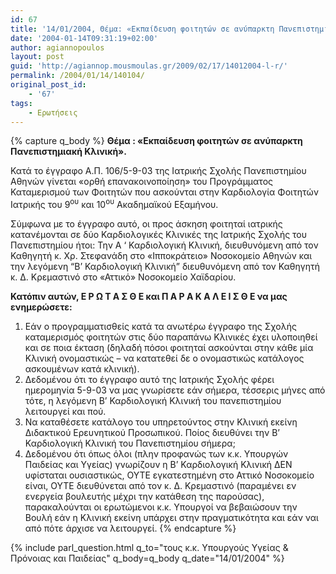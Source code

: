 ```yaml
---
id: 67
title: '14/01/2004, Θέμα: «Εκπαίδευση φοιτητών σε ανύπαρκτη Πανεπιστημιακή Κλινική».'
date: '2004-01-14T09:31:19+02:00'
author: agiannopoulos
layout: post
guid: 'http://agiannop.mousmoulas.gr/2009/02/17/14012004-l-r/'
permalink: /2004/01/14/140104/
original_post_id:
    - '67'
tags:
    - Ερωτήσεις
---
```


{% capture q_body %}
**Θέμα : «Εκπαίδευση φοιτητών σε ανύπαρκτη Πανεπιστημιακή Κλινική».**

Κατά το έγγραφο Α.Π. 106/5-9-03 της Ιατρικής Σχολής Πανεπιστημίου Αθηνών γίνεται «ορθή επανακοινοποίηση» του Προγράμματος Καταμερισμού των Φοιτητών που ασκούνται στην Καρδιολογία Φοιτητών Ιατρικής του 9<sup>ου</sup> και 10<sup>ου</sup> Ακαδημαϊκού Εξαμήνου.

Σύμφωνα με το έγγραφο αυτό, οι προς άσκηση φοιτηταί ιατρικής κατανέμονται σε δύο Καρδιολογικές Κλινικές της Ιατρικής Σχολής του Πανεπιστημίου ήτοι: Την Α ‘ Καρδιολογική Κλινική, διευθυνόμενη από τον Καθηγητή κ. Χρ. Στεφανάδη στο «Ιπποκράτειο» Νοσοκομείο Αθηνών και την λεγόμενη “Β’ Καρδιολογική Κλινική” διευθυνόμενη από τον Καθηγητή κ. Δ. Κρεμαστινό στο «Αττικό» Νοσοκομείο Χαϊδαρίου.

**Κατόπιν αυτών, Ε Ρ Ω Τ Α Σ Θ Ε και Π Α Ρ Α Κ Α Λ Ε Ι Σ Θ Ε να μας ενημερώσετε:**

1. Εάν ο προγραμματισθείς κατά τα ανωτέρω έγγραφο της Σχολής καταμερισμός φοιτητών στις δύο παραπάνω Κλινικές έχει υλοποιηθεί και σε ποια έκταση (δηλαδή πόσοι φοιτηταί ασκούνται στην κάθε μία Κλινική ονομαστικώς – να κατατεθεί δε ο ονομαστικώς κατάλογος ασκουμένων κατά κλινική).
1. Δεδομένου ότι το έγγραφο αυτό της Ιατρικής Σχολής φέρει ημερομηνία 5-9-03 να μας γνωρίσετε εάν σήμερα, τέσσερις μήνες από τότε, η λεγόμενη Β’ Καρδιολογική Κλινική του πανεπιστημίου λειτουργεί και πού.
1. Να καταθέσετε κατάλογο του υπηρετούντος στην Κλινική εκείνη Διδακτικού Ερευνητικού Προσωπικού. Ποίος διευθύνει την Β’ Καρδιολογική Κλινική του Πανεπιστημίου σήμερα;
1. Δεδομένου ότι όπως όλοι (πλην προφανώς των κ.κ. Υπουργών Παιδείας και Υγείας) γνωρίζουν η Β’ Καρδιολογική Κλινική ΔΕΝ υφίσταται ουσιαστικώς, ΟΥΤΕ εγκατεστημένη στο Αττικό Νοσοκομείο είναι, ΟΥΤΕ διευθύνεται από τον κ. Δ. Κρεμαστινό (παραμένει εν ενεργεία βουλευτής μέχρι την κατάθεση της παρούσας), παρακαλoύνται οι ερωτώμενοι κ.κ. Υπουργοί να βεβαιώσουν την Βουλή εάν η Κλινική εκείνη υπάρχει στην πραγματικότητα και εάν ναι από πότε άρχισε να λειτουργεί.
{% endcapture %}

{% include parl_question.html q_to="τους κ.κ. Υπουργούς Υγείας & Πρόνοιας και Παιδείας" q_body=q_body q_date="14/01/2004" %}